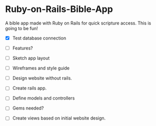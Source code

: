 # Ruby-on-Rails-Bible-App
A bible app made with Ruby on Rails for quick scripture access. This is going to be fun!

- [x] Test database connection
- [ ] Features?
- [ ] Sketch app layout
- [ ] Wireframes and style guide
- [ ] Design website without rails.
- [ ] Create rails app. 
- [ ] Define models and controllers
- [ ] Gems needed?
- [ ] Create views based on initial website design.


